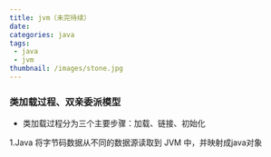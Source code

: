 ```yaml
---
title: jvm（未完待续）
date: 
categories: java
tags: 
 - java
 - jvm
thumbnail: /images/stone.jpg
---
```


### 类加载过程、双亲委派模型
- 类加载过程分为三个主要步骤：加载、链接、初始化

1.Java 将字节码数据从不同的数据源读取到 JVM 中，并映射成java对象













